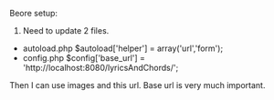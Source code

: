 
Beore setup:
1. Need to update 2 files.
 * autoload.php
 $autoload['helper'] = array('url','form');
 * config.php
 $config['base_url'] = 'http://localhost:8080/lyricsAndChords/';
 
 Then I can use images and this url. Base url is very much important.